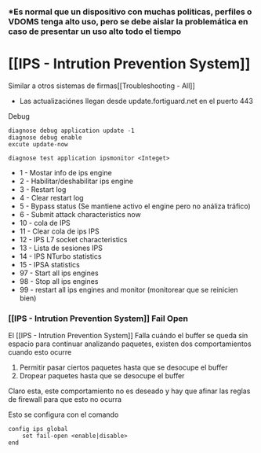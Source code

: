 
### *Es normal que un dispositivo con muchas politicas, perfiles o VDOMS tenga alto uso, pero se debe aislar la problemática en caso de presentar un uso alto todo el tiempo


# [[IPS - Intrution Prevention System]]
Similar a otros sistemas de firmas[[Troubleshooting - All]]

- Las actualizaciónes llegan desde update.fortiguard.net en el puerto 443

Debug
```
diagnose debug application update -1
diagnose debug enable
excute update-now
```


```
diagnose test application ipsmonitor <Integet>
```

- 1 - Mostar info de ips engine
- 2 - Habilitar/deshabilitar ips engine
- 3 - Restart log
- 4 - Clear restart log 
- 5 - Bypass status (Se mantiene activo el engine pero no análiza tráfico)
- 6 - Submit attack characteristics now 
- 10 - cola de IPS 
- 11 - Clear cola de ips IPS 
- 12 - IPS L7 socket characteristics
- 13 - Lista de sesiones IPS
- 14 - IPS NTurbo statistics
- 15 - IPSA statistics
- 97 - Start all ips engines
- 98 - Stop all ips engines
- 99 - restart all ips engines and monitor (monitorear que se reinicien bien)


### [[IPS - Intrution Prevention System]] Fail Open

El [[IPS - Intrution Prevention System]] Falla cuándo el buffer se queda sin espacio para continuar analizando paquetes, existen dos comportamientos cuando esto ocurre

1. Permitir pasar ciertos paquetes hasta que se desocupe el buffer
2. Dropear paquetes hasta que se desocupe el buffer

Claro esta, este comportamiento no es deseado y hay que afinar las reglas de firewall para que esto no ocurra

Esto se configura con el comando

```
config ips global
	set fail-open <enable|disable>
end
```
